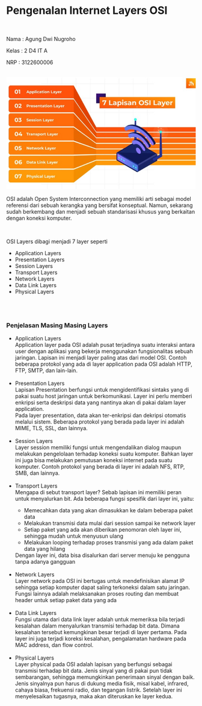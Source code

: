 <h1>Pengenalan Internet Layers OSI</h1>
</br>
<p>Nama : Agung Dwi Nugroho</p>
<p>Kelas : 2 D4 IT A</p>
<p>NRP : 3122600006</p>

</br>

<div style="text-align:center">
  <img src="./../assets/tugas1/osi-layer.jpeg" />
</div>

<p>OSI adalah Open System Interconnection yang memiliki arti sebagai model referensi dari sebuah kerangka yang bersifat konseptual. Namun, sekarang sudah berkembang dan menjadi sebuah standarisasi khusus yang berkaitan dengan koneksi komputer. </p>
</br>

<p>OSI Layers dibagi menjadi 7 layer seperti</p>
<ul>
  <li>Application Layers</li>
  <li>Presentation Layers</li>
  <li>Session Layers</li>
  <li>Transport Layers</li>
  <li>Network Layers</li>
  <li>Data Link Layers</li>
  <li>Physical Layers</li>
</ul>

</br></br>

<h3>Penjelasan Masing Masing Layers</h3>

<ul>
  <li>
    Application Layers
    <div>
      Application layer pada OSI adalah pusat terjadinya suatu interaksi antara user dengan aplikasi yang bekerja menggunakan fungsionalitas sebuah jaringan. Lapisan ini menjadi layer paling atas dari model OSI. Contoh beberapa protokol yang ada di layer application pada OSI adalah HTTP, FTP, SMTP, dan lain-lain. 
    </div>
  </li>
  </br>
  <li>
    Presentation Layers
    <div>
      Lapisan Presentation berfungsi untuk mengidentifikasi sintaks yang di pakai suatu host jaringan untuk berkomunikasi. Layer ini perlu memberi enkripsi serta deskripsi data yang nantinya akan di pakai dalam layer application.
      </br>
      Pada layer presentation, data akan ter-enkripsi dan dekripsi otomatis melalui sistem. Beberapa protokol yang berada pada layer ini adalah MIME, TLS, SSL, dan lainnya. 
    </div>
  </li>
  </br>
  <li>
    Session Layers
    <div>
      Layer session memiliki fungsi untuk mengendalikan dialog maupun melakukan pengelolaan terhadap koneksi suatu komputer. Bahkan layer ini juga bisa melakukan pemutusan koneksi internet pada suatu komputer. Contoh protokol yang berada di layer ini adalah NFS, RTP, SMB, dan lainnya. 
    </div>
  </li>
  </br>
  <li>
    Transport Layers
    <div>
      Mengapa di sebut transport layer? Sebab lapisan ini memiliki peran untuk menyalurkan bit. Ada beberapa fungsi spesifik dari layer ini, yaitu:
      <ul>
        <li>Memecahkan data yang akan dimasukkan ke dalam beberapa paket data</li>
        <li>Melakukan transmisi data mulai dari session sampai ke network layer</li>
        <li>Setiap paket yang ada akan diberikan penomoran oleh layer ini, sehingga mudah untuk menyusun ulang</li>
        <li>Melakukan looping terhadap proses transmisi yang ada dalam paket data yang hilang</li>
      </ul>
      Dengan layer ini, data bisa disalurkan dari server menuju ke pengguna tanpa adanya gangguan
    </div>
  </li>
  </br>
  <li>
    Network Layers
    <div>
      Layer network pada OSI ini bertugas untuk mendefinisikan alamat IP sehingga setiap komputer dapat saling terkoneksi dalam satu jaringan. Fungsi lainnya adalah melaksanakan proses routing dan membuat header untuk setiap paket data yang ada
    </div>
  </li>
  </br>
  <li>
    Data Link Layers
    <div>
      Fungsi utama dari data link layer adalah untuk memeriksa bila terjadi kesalahan dalam menyalurkan transmisi terhadap bit data. Dimana kesalahan tersebut kemungkinan besar terjadi di layer pertama. Pada layer ini juga terjadi koreksi kesalahan, pengalamatan hardware pada MAC address, dan flow control.
    </div>
  </li>
  </br>
  <li>
    Physical Layers
    <div>
     Layer physical pada OSI adalah lapisan yang berfungsi sebagai transmisi terhadap bit data. Jenis sinyal yang di pakai pun tidak sembarangan, sehingga memungkinkan penerimaan sinyal dengan baik. 
    </br>
    Jenis sinyalnya pun harus di dukung media fisik, misal kabel, infrared, cahaya biasa, frekuensi radio, dan tegangan listrik. Setelah layer ini menyelesaikan tugasnya, maka akan diteruskan ke layer kedua.
    </div>
  </li>
  
</ul>
